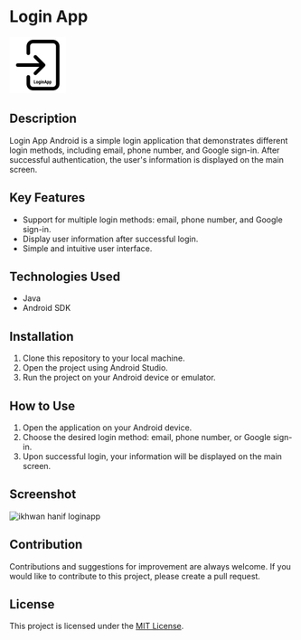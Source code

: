 # Login App

![Icon](app/src/main/res/drawable/login_app_icon.png)

## Description
Login App Android is a simple login application that demonstrates different login methods, including email, phone number, and Google sign-in. After successful authentication, the user's information is displayed on the main screen.

## Key Features
- Support for multiple login methods: email, phone number, and Google sign-in.
- Display user information after successful login.
- Simple and intuitive user interface.

## Technologies Used
- Java
- Android SDK

## Installation
1. Clone this repository to your local machine.
2. Open the project using Android Studio.
3. Run the project on your Android device or emulator.

## How to Use
1. Open the application on your Android device.
2. Choose the desired login method: email, phone number, or Google sign-in.
4. Upon successful login, your information will be displayed on the main screen.

## Screenshot
![ikhwan hanif loginapp](https://github.com/ikhwanhanif/LoginApp/assets/108711453/4c1f348e-26c3-4eb3-8a3f-05328665d4a5)

## Contribution
Contributions and suggestions for improvement are always welcome. If you would like to contribute to this project, please create a pull request.

## License
This project is licensed under the [MIT License](LICENSE.txt).


